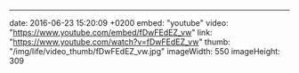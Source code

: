 ---
date: 2016-06-23 15:20:09 +0200
embed: "youtube"
video: "https://www.youtube.com/embed/fDwFEdEZ_vw"
link: "https://www.youtube.com/watch?v=fDwFEdEZ_vw"
thumb: "/img/life/video_thumb/fDwFEdEZ_vw.jpg"
imageWidth: 550
imageHeight: 309

